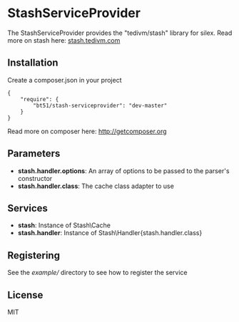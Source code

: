 StashServiceProvider
================

The StashServiceProvider provides the "tedivm/stash" library for silex.
Read more on stash here: [stash.tedivm.com](http://stash.tedivm.com)

Installation
------------

Create a composer.json in your project

    {
        "require": {
            "bt51/stash-serviceprovider": "dev-master"
        }
    }

Read more on composer here: http://getcomposer.org

Parameters
----------

* **stash.handler.options**: An array of options to be passed to the parser's constructor
* **stash.handler.class**: The cache class adapter to use

Services
--------

* **stash**: Instance of Stash\Cache
* **stash.handler**: Instance of Stash\Handler\{stash.handler.class}

Registering
----------

See the *example/* directory to see how to register the service

License
-------

MIT
